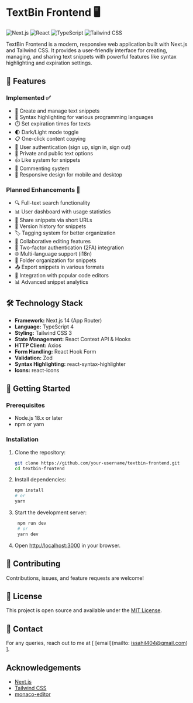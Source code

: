 # TextBin Frontend 🖥️

![Next.js](https://img.shields.io/badge/Next.js-14-black?style=for-the-badge&logo=next.js)
![React](https://img.shields.io/badge/React-18-61DAFB?style=for-the-badge&logo=react)
![TypeScript](https://img.shields.io/badge/TypeScript-4-3178C6?style=for-the-badge&logo=typescript)
![Tailwind CSS](https://img.shields.io/badge/Tailwind_CSS-3-38B2AC?style=for-the-badge&logo=tailwind-css)

TextBin Frontend is a modern, responsive web application built with Next.js and Tailwind CSS. It provides a user-friendly interface for creating, managing, and sharing text snippets with powerful features like syntax highlighting and expiration settings.

## 🌟 Features

### Implemented ✅

- 📝 Create and manage text snippets
- 🎨 Syntax highlighting for various programming languages
- ⏱️ Set expiration times for texts
- 🌓 Dark/Light mode toggle
- 📋 One-click content copying
- 👤 User authentication (sign up, sign in, sign out)
- 💾 Private and public text options
- 👍 Like system for snippets
- 💬 Commenting system
- 📱 Responsive design for mobile and desktop

### Planned Enhancements 🚀

- 🔍 Full-text search functionality
- 📊 User dashboard with usage statistics
- 🔗 Share snippets via short URLs
- 🔄 Version history for snippets
- 🏷️ Tagging system for better organization
- 👥 Collaborative editing features
- 🔐 Two-factor authentication (2FA) integration
- 🌐 Multi-language support (i18n)
- 📁 Folder organization for snippets
- 📤 Export snippets in various formats
- 🔌 Integration with popular code editors
- 📊 Advanced snippet analytics

## 🛠️ Technology Stack

- **Framework:** Next.js 14 (App Router)
- **Language:** TypeScript 4
- **Styling:** Tailwind CSS 3
- **State Management:** React Context API & Hooks
- **HTTP Client:** Axios
- **Form Handling:** React Hook Form
- **Validation:** Zod
- **Syntax Highlighting:** react-syntax-highlighter
- **Icons:** react-icons

## 🚀 Getting Started

### Prerequisites

- Node.js 18.x or later
- npm or yarn

### Installation

1. Clone the repository:
   ```bash
   git clone https://github.com/your-username/textbin-frontend.git
   cd textbin-frontend
   ```
2. Install dependencies:
   ```bash
   npm install
   # or
   yarn
   ```
3. Start the development server:
   ```bash
    npm run dev
    # or
    yarn dev
    ```
4. Open [http://localhost:3000](http://localhost:3000) in your browser.

## 🤝 Contributing

Contributions, issues, and feature requests are welcome!

## 📝 License

This project is open source and available under the [MIT License](LICENSE).

## 📧 Contact

For any queries, reach out to me at [ [email](mailto: issahil404@gmail.com) ].

## Acknowledgements

- [Next.js](https://nextjs.org/)
- [Tailwind CSS](https://tailwindcss.com/)
- [monaco-editor](https://microsoft.github.io/monaco-editor/)
